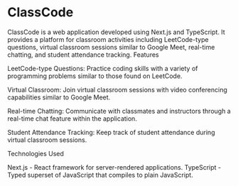 # ClassCode
ClassCode is a web application developed using Next.js and TypeScript. It provides a platform for classroom activities including LeetCode-type questions, virtual classroom sessions similar to Google Meet, real-time chatting, and student attendance tracking.
Features

LeetCode-type Questions: Practice coding skills with a variety of programming problems similar to those found on LeetCode.

Virtual Classroom: Join virtual classroom sessions with video conferencing capabilities similar to Google Meet.

Real-time Chatting: Communicate with classmates and instructors through a real-time chat feature within the application.

Student Attendance Tracking: Keep track of student attendance during virtual classroom sessions.

  Technologies Used

Next.js - React framework for server-rendered applications.
   TypeScript - Typed superset of JavaScript that compiles to plain JavaScript.
